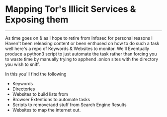 # Mapping Tor's Illicit Services & Exposing them
-------------------------------------------------------------------------------------------------------------------------------------------------------------------------------------------------------------------

As time goes on & as I hope to retire from Infosec for personal reasons I Haven't been releasing content or been enthused on how to do such a task well here's a repo of Keywords & Websites to monitor. We'll
Eventually produce a python3 script to just automate the task rather than forcing you to waste time by manually trying to apphend .onion sites with the directory you wish to sniff.


In this you'll find the following
- Keywords
- Directories
- Websites to build lists from
- Browser Extentions to automate tasks
- Scripts to remove/add stuff from Search Engine Results 
- Websites to map the internet out.
